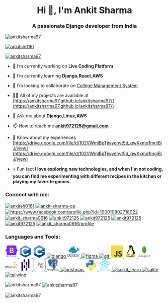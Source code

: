 <h1 align="center">Hi 👋, I'm Ankit Sharma</h1>
<h3 align="center">A passionate Django developer from India</h3>

<p align="left"> <img src="https://komarev.com/ghpvc/?username=ankitsharma97&label=Profile%20views&color=0e75b6&style=flat" alt="ankitsharma97" /> </p>
<p > <a href="https://twitter.com/ankitsh0161" target="blank"><img src="https://img.shields.io/twitter/follow/ankitsh0161?logo=twitter&style=for-the-badge" alt="ankitsh0161" /></a> </p>

<p align="left"> <a href="https://github.com/ryo-ma/github-profile-trophy"><img src="https://github-profile-trophy.vercel.app/?username=ankitsharma97" alt="ankitsharma97" /></a> </p>

<img align="right" width="400px" src="https://imgs.search.brave.com/uGBeRwzhbiOphYDvGkQnCQYYApKyDw1OrDHAZ44cF9Y/rs:fit:860:0:0/g:ce/aHR0cHM6Ly9naWZk/Yi5jb20vaW1hZ2Vz/L2hpZ2gvYW5pbWF0/ZWQtbWFuLWNvbXB1/dGVyLWNvZGluZy1u/YWU2bWVjMzc4bHNn/MWkzLmdpZg.gif" alt="">


- 🔭 I’m currently working on **Live Coding Platform**

- 🌱 I’m currently learning **Django,React,AWS**

- 👯 I’m looking to collaborate on [College Management System](https://github.com/ankitsharma97/College-Management-System)

- 👨‍💻 All of my projects are available at [https://ankitsharma97.github.io/ankitsharma97/](https://ankitsharma97.github.io/ankitsharma97/)

- 💬 Ask me about **Django,Linux,AWS**

- 📫 How to reach me **ankit972125@gmail.com**

- 📄 Know about my experiences [https://drive.google.com/file/d/102VWmlBpTjwyehyt5d_gwKxmq1mgjBiJ/view](https://drive.google.com/file/d/102VWmlBpTjwyehyt5d_gwKxmq1mgjBiJ/view)

- ⚡ Fun fact **I love exploring new technologies, and when I'm not coding, you can find me experimenting with different recipes in the kitchen or playing my favorite games.**

<h3 align="left">Connect with me:</h3>
<p align="left">
<a href="https://twitter.com/ankitsh0161" target="blank"><img align="center" src="https://raw.githubusercontent.com/rahuldkjain/github-profile-readme-generator/master/src/images/icons/Social/twitter.svg" alt="ankitsh0161" height="30" width="40" /></a>
<a href="https://linkedin.com/in/ankit-sharma-op" target="blank"><img align="center" src="https://raw.githubusercontent.com/rahuldkjain/github-profile-readme-generator/master/src/images/icons/Social/linked-in-alt.svg" alt="ankit-sharma-op" height="30" width="40" /></a>
<a href="https://fb.com/https://www.facebook.com/profile.php?id=100010802718022" target="blank"><img align="center" src="https://raw.githubusercontent.com/rahuldkjain/github-profile-readme-generator/master/src/images/icons/Social/facebook.svg" alt="https://www.facebook.com/profile.php?id=100010802718022" height="30" width="40" /></a>
<a href="https://instagram.com/ankit_sharma0616" target="blank"><img align="center" src="https://raw.githubusercontent.com/rahuldkjain/github-profile-readme-generator/master/src/images/icons/Social/instagram.svg" alt="ankit_sharma0616" height="30" width="40" /></a>
<a href="https://www.codechef.com/users/ankit972125" target="blank"><img align="center" src="https://cdn.jsdelivr.net/npm/simple-icons@3.1.0/icons/codechef.svg" alt="ankit972125" height="30" width="40" /></a>
<a href="https://www.hackerrank.com/ankit972125" target="blank"><img align="center" src="https://raw.githubusercontent.com/rahuldkjain/github-profile-readme-generator/master/src/images/icons/Social/hackerrank.svg" alt="ankit972125" height="30" width="40" /></a>
<a href="https://codeforces.com/profile/ankit972125" target="blank"><img align="center" src="https://raw.githubusercontent.com/rahuldkjain/github-profile-readme-generator/master/src/images/icons/Social/codeforces.svg" alt="ankit972125" height="30" width="40" /></a>
<a href="https://www.leetcode.com/ankit972125" target="blank"><img align="center" src="https://raw.githubusercontent.com/rahuldkjain/github-profile-readme-generator/master/src/images/icons/Social/leet-code.svg" alt="ankit972125" height="30" width="40" /></a>
<a href="https://auth.geeksforgeeks.org/user/ankit_sharma0616/profile" target="blank"><img align="center" src="https://raw.githubusercontent.com/rahuldkjain/github-profile-readme-generator/master/src/images/icons/Social/geeks-for-geeks.svg" alt="ankit_sharma0616/profile" height="30" width="40" /></a>
</p>

<h3 align="left">Languages and Tools:</h3>
<p align="left"> <a href="https://getbootstrap.com" target="_blank" rel="noreferrer"> <img src="https://raw.githubusercontent.com/devicons/devicon/master/icons/bootstrap/bootstrap-plain-wordmark.svg" alt="bootstrap" width="40" height="40"/> </a> <a href="https://www.cprogramming.com/" target="_blank" rel="noreferrer"> <img src="https://raw.githubusercontent.com/devicons/devicon/master/icons/c/c-original.svg" alt="c" width="40" height="40"/> </a> <a href="https://www.w3schools.com/cpp/" target="_blank" rel="noreferrer"> <img src="https://raw.githubusercontent.com/devicons/devicon/master/icons/cplusplus/cplusplus-original.svg" alt="cplusplus" width="40" height="40"/> </a> <a href="https://www.djangoproject.com/" target="_blank" rel="noreferrer"> <img src="https://cdn.worldvectorlogo.com/logos/django.svg" alt="django" width="40" height="40"/> </a> <a href="https://www.docker.com/" target="_blank" rel="noreferrer"> <img src="https://raw.githubusercontent.com/devicons/devicon/master/icons/docker/docker-original-wordmark.svg" alt="docker" width="40" height="40"/> </a> <a href="https://www.figma.com/" target="_blank" rel="noreferrer"> <img src="https://www.vectorlogo.zone/logos/figma/figma-icon.svg" alt="figma" width="40" height="40"/> </a> <a href="https://git-scm.com/" target="_blank" rel="noreferrer"> <img src="https://www.vectorlogo.zone/logos/git-scm/git-scm-icon.svg" alt="git" width="40" height="40"/> </a> <a href="https://developer.mozilla.org/en-US/docs/Web/JavaScript" target="_blank" rel="noreferrer"> <img src="https://raw.githubusercontent.com/devicons/devicon/master/icons/javascript/javascript-original.svg" alt="javascript" width="40" height="40"/> </a> <a href="https://www.linux.org/" target="_blank" rel="noreferrer"> <img src="https://raw.githubusercontent.com/devicons/devicon/master/icons/linux/linux-original.svg" alt="linux" width="40" height="40"/> </a> <a href="https://www.mongodb.com/" target="_blank" rel="noreferrer"> <img src="https://raw.githubusercontent.com/devicons/devicon/master/icons/mongodb/mongodb-original-wordmark.svg" alt="mongodb" width="40" height="40"/> </a> <a href="https://www.mysql.com/" target="_blank" rel="noreferrer"> <img src="https://raw.githubusercontent.com/devicons/devicon/master/icons/mysql/mysql-original-wordmark.svg" alt="mysql" width="40" height="40"/> </a> <a href="https://pandas.pydata.org/" target="_blank" rel="noreferrer"> <img src="https://raw.githubusercontent.com/devicons/devicon/2ae2a900d2f041da66e950e4d48052658d850630/icons/pandas/pandas-original.svg" alt="pandas" width="40" height="40"/> </a> <a href="https://www.photoshop.com/en" target="_blank" rel="noreferrer"> <img src="https://raw.githubusercontent.com/devicons/devicon/master/icons/photoshop/photoshop-line.svg" alt="photoshop" width="40" height="40"/> </a> <a href="https://www.postgresql.org" target="_blank" rel="noreferrer"> <img src="https://raw.githubusercontent.com/devicons/devicon/master/icons/postgresql/postgresql-original-wordmark.svg" alt="postgresql" width="40" height="40"/> </a> <a href="https://postman.com" target="_blank" rel="noreferrer"> <img src="https://www.vectorlogo.zone/logos/getpostman/getpostman-icon.svg" alt="postman" width="40" height="40"/> </a> <a href="https://www.python.org" target="_blank" rel="noreferrer"> <img src="https://raw.githubusercontent.com/devicons/devicon/master/icons/python/python-original.svg" alt="python" width="40" height="40"/> </a> <a href="https://reactjs.org/" target="_blank" rel="noreferrer"> <img src="https://raw.githubusercontent.com/devicons/devicon/master/icons/react/react-original-wordmark.svg" alt="react" width="40" height="40"/> </a> <a href="https://scikit-learn.org/" target="_blank" rel="noreferrer"> <img src="https://upload.wikimedia.org/wikipedia/commons/0/05/Scikit_learn_logo_small.svg" alt="scikit_learn" width="40" height="40"/> </a> <a href="https://www.sqlite.org/" target="_blank" rel="noreferrer"> <img src="https://www.vectorlogo.zone/logos/sqlite/sqlite-icon.svg" alt="sqlite" width="40" height="40"/> </a> <a href="https://tailwindcss.com/" target="_blank" rel="noreferrer"> <img src="https://www.vectorlogo.zone/logos/tailwindcss/tailwindcss-icon.svg" alt="tailwind" width="40" height="40"/> </a> </p>

<p><img align="left" src="https://github-readme-stats.vercel.app/api/top-langs?username=ankitsharma97&show_icons=true&locale=en&layout=compact" alt="ankitsharma97" /></p>

<p>&nbsp;<img align="center" src="https://github-readme-stats.vercel.app/api?username=ankitsharma97&show_icons=true&locale=en" alt="ankitsharma97" /></p>

<p><img align="center" src="https://github-readme-streak-stats.herokuapp.com/?user=ankitsharma97&" alt="ankitsharma97" /></p>
